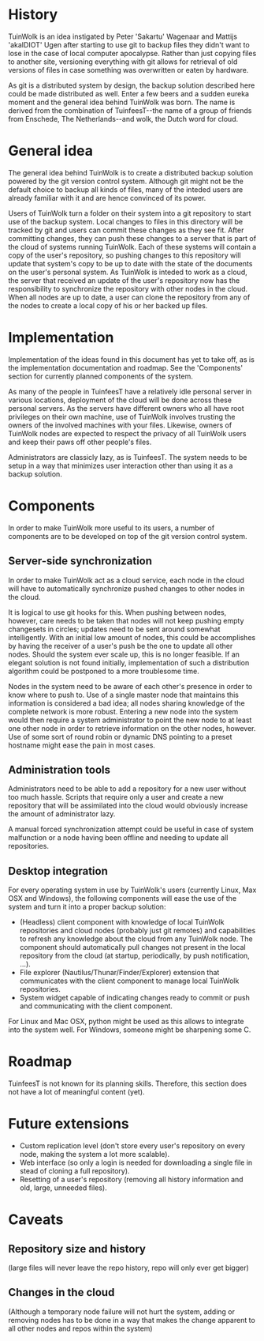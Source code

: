 History
=======
TuinWolk is an idea instigated by Peter 'Sakartu' Wagenaar and Mattijs 'akaIDIOT' Ugen after starting to use git to backup files they didn't want to lose in the case of local computer apocalypse. Rather than just copying files to another site, versioning everything with git allows for retrieval of old versions of files in case something was overwritten or eaten by hardware. 

As git is a distributed system by design, the backup solution described here could be made distributed as well. Enter a few beers and a sudden eureka moment and the general idea behind TuinWolk was born. The name is derived from the combination of TuinfeesT--the name of a group of friends from Enschede, The Netherlands--and wolk, the Dutch word for cloud. 

General idea
============
The general idea behind TuinWolk is to create a distributed backup solution powered by the git version control system. Although git might not be the default choice to backup all kinds of files, many of the inteded users are already familiar with it and are hence convinced of its power. 

Users of TuinWolk turn a folder on their system into a git repository to start use of the backup system. Local changes to files in this directory will be tracked by git and users can commit these changes as they see fit. After committing changes, they can push these changes to a server that is part of the cloud of systems running TuinWolk. Each of these systems will contain a copy of the user's repository, so pushing changes to this repository will update that system's copy to be up to date with the state of the documents on the user's personal system. As TuinWolk is inteded to work as a cloud, the server that received an update of the user's repository now has the responsibility to synchronize the repository with other nodes in the cloud. When all nodes are up to date, a user can clone the repository from any of the nodes to create a local copy of his or her backed up files. 

Implementation
==============
Implementation of the ideas found in this document has yet to take off, as is the implementation documentation and roadmap. See the 'Components' section for currently planned components of the system. 

As many of the people in TuinfeesT have a relatively idle personal server in various locations, deployment of the cloud will be done across these personal servers. As the servers have different owners who all have root privileges on their own machine, use of TuinWolk involves trusting the owners of the involved machines with your files. Likewise, owners of TuinWolk nodes are expected to respect the privacy of all TuinWolk users and keep their paws off other people's files. 

Administrators are classicly lazy, as is TuinfeesT. The system needs to be setup in a way that minimizes user interaction other than using it as a backup solution. 

Components
==========
In order to make TuinWolk more useful to its users, a number of components are to be developed on top of the git version control system. 

Server-side synchronization
---------------------------
In order to make TuinWolk act as a cloud service, each node in the cloud will have to automatically synchronize pushed changes to other nodes in the cloud. 

It is logical to use git hooks for this. When pushing between nodes, however, care needs to be taken that nodes will not keep pushing empty changesets in circles; updates need to be sent around somewhat intelligently. With an initial low amount of nodes, this could be accomplishes by having the receiver of a user's push be the one to update all other nodes. Should the system ever scale up, this is no longer feasible. If an elegant solution is not found initially, implementation of such a distribution algorithm could be postponed to a more troublesome time. 

Nodes in the system need to be aware of each other's presence in order to know where to push to. Use of a single master node that maintains this information is considered a bad idea; all nodes sharing knowledge of the complete network is more robust. Entering a new node into the system would then require a system administrator to point the new node to at least one other node in order to retrieve information on the other nodes, however. Use of some sort of round robin or dynamic DNS pointing to a preset hostname might ease the pain in most cases. 

Administration tools
--------------------
Administrators need to be able to add a repository for a new user without too much hassle. Scripts that require only a user and create a new repository that will be assimilated into the cloud would obviously increase the amount of administrator lazy. 

A manual forced synchronization attempt could be useful in case of system malfunction or a node having been offline and needing to update all repositories. 

Desktop integration
-------------------
For every operating system in use by TuinWolk's users (currently Linux, Max OSX and Windows), the following components will ease the use of the system and turn it into a proper backup solution: 

 - (Headless) client component with knowledge of local TuinWolk repositories and cloud nodes (probably just git remotes) and capabilities to refresh any knowledge about the cloud from any TuinWolk node. The component should automatically pull changes not present in the local repository from the cloud (at startup, periodically, by push notification, ...). 
 - File explorer (Nautilus/Thunar/Finder/Explorer) extension that communicates with the client component to manage local TuinWolk repositories. 
 - System widget capable of indicating changes ready to commit or push and communicating with the client component. 

For Linux and Mac OSX, python might be used as this allows to integrate into the system well. For Windows, someone might be sharpening some C. 

Roadmap
=======
TuinfeesT is not known for its planning skills. Therefore, this section does not have a lot of meaningful content (yet). 

Future extensions
=================
 - Custom replication level (don't store every user's repository on every node, making the system a lot more scalable). 
 - Web interface (so only a login is needed for downloading a single file in stead of cloning a full repository). 
 - Resetting of a user's repository (removing all history information and old, large, unneeded files). 

Caveats
=======
Repository size and history
---------------------------
(large files will never leave the repo history, repo will only ever get bigger) 

Changes in the cloud
--------------------
(Although a temporary node failure will not hurt the system, adding or removing nodes has to be done in a way that makes the change apparent to all other nodes and repos within the system) 

